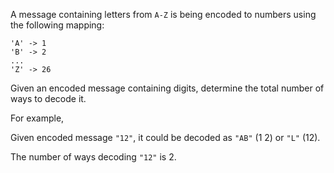 
A message containing letters from `A-Z` is being encoded to numbers using the following mapping:

```
'A' -> 1
'B' -> 2
...
'Z' -> 26
```

Given an encoded message containing digits, determine the total number of ways to decode it.

For example,

Given encoded message `"12"`, it could be decoded as `"AB"` (1 2) or `"L"` (12).

The number of ways decoding `"12"` is 2.